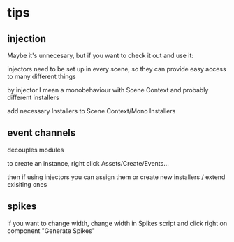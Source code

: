 # tips

## injection

Maybe it's unnecesary, but if you want to check it out and use it:

injectors need to be set up in every scene, so they can provide easy access to many different things

by injector I mean a monobehaviour with Scene Context and probably different installers

add necessary Installers to Scene Context/Mono Installers

## event channels

decouples modules

to create an instance, right click Assets/Create/Events...

then if using injectors you can assign them or create new installers / extend exisiting ones

## spikes

if you want to change width, change width in Spikes script and click right on component "Generate Spikes"
